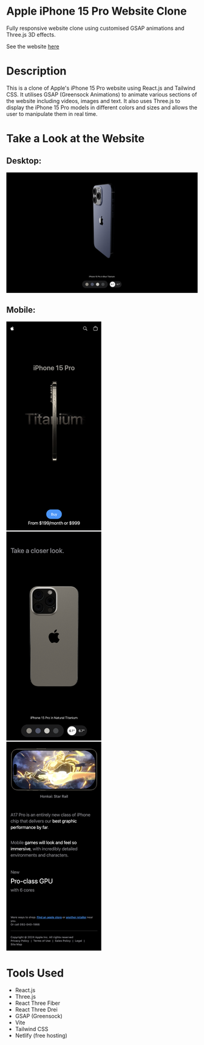 # Apple iPhone 15 Pro Website Clone

Fully responsive website clone using customised GSAP animations and Three.js 3D effects. 

See the website [here](https://bright-gelato-d9b778.netlify.app)

# Description
This is a clone of Apple's iPhone 15 Pro website using React.js and Tailwind CSS. It utilises GSAP (Greensock Animations) to animate various sections of the website including videos, images and text. It also uses Three.js to display the iPhone 15 Pro models in different colors and sizes and allows the user to manipulate them in real time.

# Take a Look at the Website

## Desktop:

<kbd>
<img src="readme-images/desktop-image1.png" />
</kbd>

## Mobile:

<kbd>
<img src="readme-images/mobile-image1.png" width="250"/>
</kbd>

<kbd>
<img src="readme-images/mobile-image2.png" width="250"/>
</kbd>

<kbd>
<img src="readme-images/mobile-image3.png" width="250"/>
</kbd>


# Tools Used
* React.js
* Three.js
* React Three Fiber
* React Three Drei
* GSAP (Greensock)
* Vite
* Tailwind CSS
* Netlify (free hosting)
